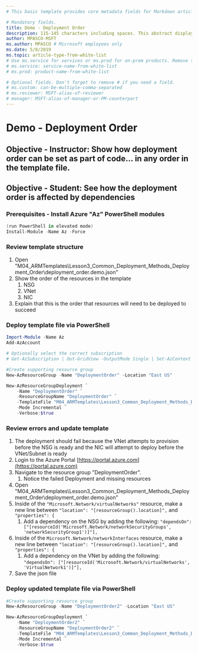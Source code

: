```yaml
---
# This basic template provides core metadata fields for Markdown articles on docs.microsoft.com.

# Mandatory fields.
title: Demo - Deployment Order
description: 115-145 characters including spaces. This abstract displays in the search result.
author: MPASCO-MSFT
ms.author: MPASCO # Microsoft employees only
ms.date: 5/8/2019
ms.topic: article-type-from-white-list
# Use ms.service for services or ms.prod for on-prem products. Remove the # before the relevant field.
# ms.service: service-name-from-white-list
# ms.prod: product-name-from-white-list

# Optional fields. Don't forget to remove # if you need a field.
# ms.custom: can-be-multiple-comma-separated
# ms.reviewer: MSFT-alias-of-reviewer
# manager: MSFT-alias-of-manager-or-PM-counterpart
---
```

# Demo - Deployment Order

## Objective - Instructor: Show how deployment order can be set as part of code… in any order in the template file.

## Objective - Student: See how the deployment order is affected by dependencies

### Prerequisites - Install Azure "Az" PowerShell modules

 ```PowerShell
(run PowerShell in elevated mode)
Install-Module -Name Az -Force
```

### Review template structure

1. Open "M04_ARMTemplates\Lesson3_Common_Deployment_Methods_Deployment_Order\deployment_order.demo.json"
1. Show the order of the resources in the template
    1. NSG
    1. VNet
    1. NIC
1. Explain that this is the order that resources will need to be deployed to succeed

### Deploy template file via PowerShell

```PowerShell
Import-Module -Name Az
Add-AzAccount

# Optionally select the correct subscription
# Get-AzSubscription | Out-GridView -OutputMode Single | Set-AzContext

#Create supporting resource group
New-AzResourceGroup -Name "DeploymentOrder" -Location "East US"

New-AzResourceGroupDeployment `
    -Name "DeploymentOrder" `
    -ResourceGroupName "DeploymentOrder" `
    -TemplateFile "M04_ARMTemplates\Lesson3_Common_Deployment_Methods_Deployment_Order\deployment_order.demo.json' " `
    -Mode Incremental `
    -Verbose:$true
```

### Review errors and update template
1. The deployment should fail because the VNet attempts to provision before the NSG is ready and the NIC will attempt to deploy before the VNet/Subnet is ready
1. Login to the Azure Portal [https://portal.azure.com](https://portal.azure.com)
1. Navigate to the resource group "DeploymentOrder".
    1. Notice the failed Deployment and missing resources
1. Open "M04_ARMTemplates\Lesson3_Common_Deployment_Methods_Deployment_Order\deployment_order.demo.json"
1. Inside of the `"Microsoft.Network/virtualNetworks"` resource, make a new line between `"location": "[resourceGroup().location]",` and `"properties": {`
    1. Add a dependency on the NSG by adding the following: `"dependsOn": ["[resourceId('Microsoft.Network/networkSecurityGroups', 'networkSecurityGroup1')]"],`
1. Inside of the `Microsoft.Network/networkInterfaces` resource, make a new line between `"location": "[resourceGroup().location]",` and `"properties": {`
    1. Add a dependency on the VNet by adding the following: `"dependsOn": ["[resourceId('Microsoft.Network/virtualNetworks', 'VirtualNetwork1')]"],`
1. Save the json file

### Deploy updated template file via PowerShell
```PowerShell
#Create supporting resource group
New-AzResourceGroup -Name "DeploymentOrder2" -Location "East US"

New-AzResourceGroupDeployment `
    -Name "DeploymentOrder2" `
    -ResourceGroupName "DeploymentOrder2" `
    -TemplateFile "M04_ARMTemplates\Lesson3_Common_Deployment_Methods_Deployment_Order\deployment_order.demo.json' " `
    -Mode Incremental `
    -Verbose:$true
```